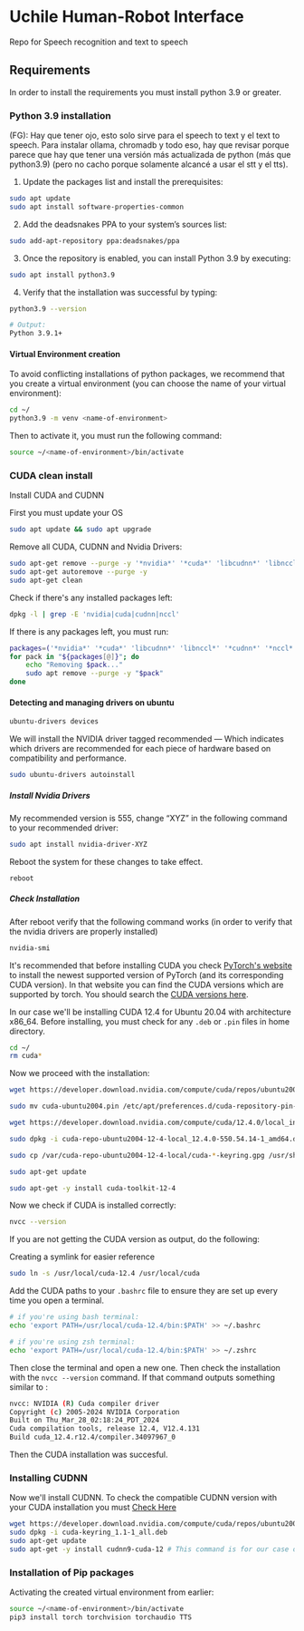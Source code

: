 # Uchile Human-Robot Interface

Repo for Speech recognition and text to speech

## Requirements

In order to install the requirements you must install python 3.9 or greater.

### Python 3.9 installation

(FG): Hay que tener ojo, esto solo sirve para el speech to text y el text to speech.
Para instalar ollama, chromadb y todo eso, hay que revisar porque parece que hay que tener una versión más actualizada de python (más que python3.9) (pero no cacho porque solamente alcancé a usar el stt y el tts).


1. Update the packages list and install the prerequisites:

``` bash
sudo apt update
sudo apt install software-properties-common
```

2. Add the deadsnakes PPA to your system’s sources list:

``` bash
sudo add-apt-repository ppa:deadsnakes/ppa
```

3. Once the repository is enabled, you can install Python 3.9 by executing:

``` bash
sudo apt install python3.9
```

4. Verify that the installation was successful by typing:

``` bash
python3.9 --version
```
``` bash
# Output:
Python 3.9.1+
```

#### Virtual Environment creation

To avoid conflicting installations of python packages, 
we recommend that you create a virtual environment 
(you can choose the name of your virtual environment):

```bash
cd ~/
python3.9 -m venv <name-of-environment>
```

Then to activate it, you must run the following command:

```bash
source ~/<name-of-environment>/bin/activate
```

### CUDA clean install

Install CUDA and CUDNN

First you must update your OS
```bash
sudo apt update && sudo apt upgrade
```

Remove all CUDA, CUDNN and Nvidia Drivers:
```bash
sudo apt-get remove --purge -y '*nvidia*' '*cuda*' 'libcudnn*' 'libnccl*' '*cudnn*' '*nccl*'
sudo apt-get autoremove --purge -y
sudo apt-get clean
```
Check if there's any installed packages left:

```bash
dpkg -l | grep -E 'nvidia|cuda|cudnn|nccl'
```
If there is any packages left, you must run:

```bash
packages=('*nvidia*' '*cuda*' 'libcudnn*' 'libnccl*' '*cudnn*' '*nccl*')
for pack in "${packages[@]}"; do
    echo "Removing $pack..."
    sudo apt remove --purge -y "$pack"
done
```
#### Detecting and managing drivers on ubuntu

```bash
ubuntu-drivers devices
```
We will install the NVIDIA driver tagged recommended — 
Which indicates which drivers are recommended for each piece 
of hardware based on compatibility and performance.

```bash
sudo ubuntu-drivers autoinstall
```

##### Install Nvidia Drivers

My recommended version is 555, change “XYZ” in the following command to your recommended driver:

```bash
sudo apt install nvidia-driver-XYZ
```

Reboot the system for these changes to take effect.

```bash
reboot
```
##### Check Installation

After reboot verify that the following command works 
(in order to verify that the nvidia drivers are properly installed)

```bash
nvidia-smi
```

It's recommended that before installing CUDA you check 
[PyTorch's website](https://pytorch.org/get-started/locally/#start-locally)
to install the newest supported version of PyTorch (and its corresponding CUDA version). In that 
website you can find the CUDA versions which are supported by torch. You should 
search the [CUDA versions here](https://developer.nvidia.com/cuda-toolkit-archive).


In our case we'll be installing CUDA 12.4 for Ubuntu 20.04 with architecture x86_64. Before installing, you must check for any `.deb` or `.pin` files in home directory.

```bash
cd ~/
rm cuda*
```
Now we proceed with the installation:

```bash
wget https://developer.download.nvidia.com/compute/cuda/repos/ubuntu2004/x86_64/cuda-ubuntu2004.pin

sudo mv cuda-ubuntu2004.pin /etc/apt/preferences.d/cuda-repository-pin-600

wget https://developer.download.nvidia.com/compute/cuda/12.4.0/local_installers/cuda-repo-ubuntu2004-12-4-local_12.4.0-550.54.14-1_amd64.deb

sudo dpkg -i cuda-repo-ubuntu2004-12-4-local_12.4.0-550.54.14-1_amd64.deb

sudo cp /var/cuda-repo-ubuntu2004-12-4-local/cuda-*-keyring.gpg /usr/share/keyrings/

sudo apt-get update

sudo apt-get -y install cuda-toolkit-12-4
```

Now we check if CUDA is installed correctly:

```bash
nvcc --version
```
If you are not getting the CUDA version as output, do the following:

Creating a symlink for easier reference
```bash
sudo ln -s /usr/local/cuda-12.4 /usr/local/cuda
```

Add the CUDA paths to your `.bashrc` file to ensure they are set up every time you open a terminal.

```bash
# if you're using bash terminal:
echo 'export PATH=/usr/local/cuda-12.4/bin:$PATH' >> ~/.bashrc
```

```bash
# if you're using zsh terminal:
echo 'export PATH=/usr/local/cuda-12.4/bin:$PATH' >> ~/.zshrc
```

Then close the terminal and open a new one. Then check the installation with the `nvcc --version` command. If that command outputs something similar to :

```bash
nvcc: NVIDIA (R) Cuda compiler driver
Copyright (c) 2005-2024 NVIDIA Corporation
Built on Thu_Mar_28_02:18:24_PDT_2024
Cuda compilation tools, release 12.4, V12.4.131
Build cuda_12.4.r12.4/compiler.34097967_0
```

Then the CUDA installation was succesful.

### Installing CUDNN

Now we'll install CUDNN. To check the compatible CUDNN version with your CUDA installation you must [Check Here](https://docs.nvidia.com/deeplearning/cudnn/latest/reference/support-matrix.html#id17)

```bash
wget https://developer.download.nvidia.com/compute/cuda/repos/ubuntu2004/x86_64/cuda-keyring_1.1-1_all.deb
sudo dpkg -i cuda-keyring_1.1-1_all.deb
sudo apt-get update
sudo apt-get -y install cudnn9-cuda-12 # This command is for our case only, you must check the compatible CUDNN version for your CUDA installation
```

### Installation of Pip packages

Activating the created virtual environment from earlier:

```bash
source ~/<name-of-environment>/bin/activate
pip3 install torch torchvision torchaudio TTS
```


